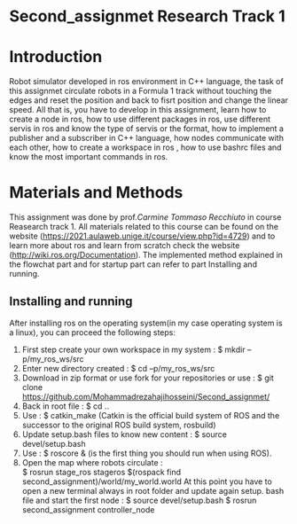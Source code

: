 # Second_assignmet Research Track 1


Introduction
================================

Robot simulator developed in ros environment in C++ language, the task of this assignmet circulate robots in a Formula 1 track without touching the edges and reset the position and back to fisrt position and change the linear speed. All that is, you have to develop in this assignment, learn how to create a node in ros, how to use different packages in ros, use different servis in ros and know the type of servis or the format, how to implement a publisher and a subscriber in C++ language, how nodes communicate with each other, how to create a workspace in ros , how to use bashrc files and know the most important commands in ros.

Materials and Methods
=========================

This assignment was done by prof._Carmine Tommaso Recchiuto_ in course Reasearch track 1. All materials related to this course can be found on the website (https://2021.aulaweb.unige.it/course/view.php?id=4729) and to learn more about ros and learn from scratch check the website (http://wiki.ros.org/Documentation). The implemented method explained in the flowchat part and for startup part can refer to part Installing and running.

Installing and running
----------------------
After installing ros on the operating system(in my case operating system is a linux), you can proceed the following steps:
1. First step create your own workspace in my system : $ mkdir –p/my_ros_ws/src
2. Enter new directory created : $ cd –p/my_ros_ws/src
3. Download in zip format or use fork for your repositories or use :
$ git clone https://github.com/Mohammadrezahajihosseini/Second_assignmet/
4. Back in root file : $ cd ..
5. Use : $ catkin_make (Catkin is the official build system of ROS and the successor to the original ROS build system, rosbuild)
6. Update setup.bash files to know new content : $ source devel/setup.bash
7. Use : $ roscore & (is the first thing you should run when using ROS).
8. Open the map where robots circulate :  
$ rosrun stage_ros stageros $(rospack find second_assignment)/world/my_world.world
At this point you have to open a new terminal always in root folder and update again setup. bash file and start the first node : 
$ source devel/setup.bash
$ rosrun second_assignment controller_node

